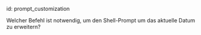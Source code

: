 id: prompt_customization

Welcher Befehl ist notwendig, um den Shell-Prompt um das aktuelle Datum zu erweitern?
